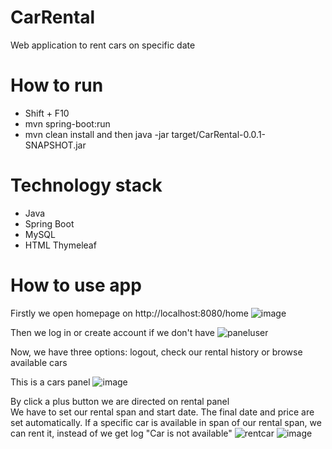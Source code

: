 # CarRental
Web application to rent cars on specific date
# How to run
- Shift + F10
- mvn spring-boot:run
- mvn clean install and then java -jar target/CarRental-0.0.1-SNAPSHOT.jar
# Technology stack
- Java
- Spring Boot
- MySQL
- HTML Thymeleaf
# How to use app
Firstly we open homepage on http://localhost:8080/home
![image](https://user-images.githubusercontent.com/73071921/184552765-1a57036f-ada9-4eba-8c83-f6240597507a.png)

Then we log in or create account if we don't have
![paneluser](https://user-images.githubusercontent.com/73071921/184552919-3a00a9ae-f405-4bc8-8ecf-31e005428ea5.png)

Now, we have three options: logout, check our rental history or browse available cars

This is a cars panel
![image](https://user-images.githubusercontent.com/73071921/184553529-56afdef3-ad5f-4294-961c-815b7c1da50a.png)

By click a plus button we are directed on rental panel  
We have to set our rental span and start date. The final date and price are set automatically.
If a specific car is available in span of our rental span, we can rent it, instead of we get log "Car is not available"
![rentcar](https://user-images.githubusercontent.com/73071921/184553695-fc03bc6c-c731-43cc-9995-c40f678715bf.png)
![image](https://user-images.githubusercontent.com/73071921/184553863-93ea3386-50a6-4968-802e-bf861e1a1ed7.png)



